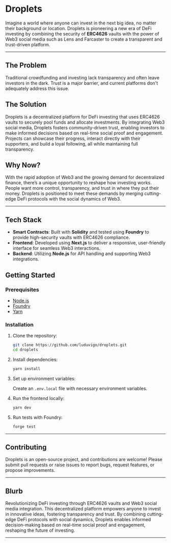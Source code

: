 # Droplets

Imagine a world where anyone can invest in the next big idea, no matter their background or location. Droplets is pioneering a new era of DeFi investing by combining the security of **ERC4626** vaults with the power of Web3 social media such as Lens and Farcaster to create a transparent and trust-driven platform.

---

## **The Problem**

Traditional crowdfunding and investing lack transparency and often leave investors in the dark. Trust is a major barrier, and current platforms don't adequately address this issue.

## **The Solution**

Droplets is a decentralized platform for DeFi investing that uses ERC4626 vaults to securely pool funds and allocate investments. By integrating Web3 social media, Droplets fosters community-driven trust, enabling investors to make informed decisions based on real-time social proof and engagement. Projects can showcase their progress, interact directly with their supporters, and build a loyal following, all while maintaining full transparency.

## **Why Now?**

With the rapid adoption of Web3 and the growing demand for decentralized finance, there’s a unique opportunity to reshape how investing works. People want more control, transparency, and trust in where they put their money. Droplets is positioned to meet these demands by merging cutting-edge DeFi protocols with the social dynamics of Web3.

---

## **Tech Stack**

- **Smart Contracts**: Built with **Solidity** and tested using **Foundry** to provide high-security vaults with ERC4626 compliance.
- **Frontend**: Developed using **Next.js** to deliver a responsive, user-friendly interface for seamless Web3 interactions.
- **Backend**: Utilizing **Node.js** for API handling and supporting Web3 integrations.

## **Getting Started**

### Prerequisites

- [Node.js](https://nodejs.org/)
- [Foundry](https://getfoundry.sh/)
- [Yarn](https://yarnpkg.com/)

### Installation

1. Clone the repository:

   ```bash
   git clone https://github.com/luduvigo/droplets.git
   cd droplets
   ```

2. Install dependencies:

   ```bash
   yarn install
   ```

3. Set up environment variables:

   Create an `.env.local` file with necessary environment variables.

4. Run the frontend locally:

   ```bash
   yarn dev
   ```

5. Run tests with Foundry:

   ```bash
   forge test
   ```

---

## **Contributing**

Droplets is an open-source project, and contributions are welcome! Please submit pull requests or raise issues to report bugs, request features, or propose improvements.

---

## **Blurb**

Revolutionizing DeFi investing through ERC4626 vaults and Web3 social media integration. This decentralized platform empowers anyone to invest in innovative ideas, fostering transparency and trust. By combining cutting-edge DeFi protocols with social dynamics, Droplets enables informed decision-making based on real-time social proof and engagement, reshaping the future of investing.

---

